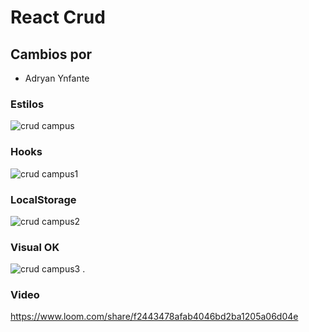 # React Crud

## Cambios por

- Adryan Ynfante

### Estilos
![crud campus](https://user-images.githubusercontent.com/92740455/166262901-b9b245bf-3e5f-4fe3-933f-0e3fcec8a3a8.jpg)

### Hooks
![crud campus1](https://user-images.githubusercontent.com/92740455/166263465-ce6d9f01-dd01-46f1-9d47-3b3945d20ce5.jpg)

### LocalStorage
![crud campus2](https://user-images.githubusercontent.com/92740455/166264070-7edad9a2-7ddf-46b1-bf59-85f75b315d41.jpg)

### Visual OK
![crud campus3](https://user-images.githubusercontent.com/92740455/166268419-faf38861-9b7e-4bcc-b343-1c7ad71209eb.jpg)
.
### Video

https://www.loom.com/share/f2443478afab4046bd2ba1205a06d04e



